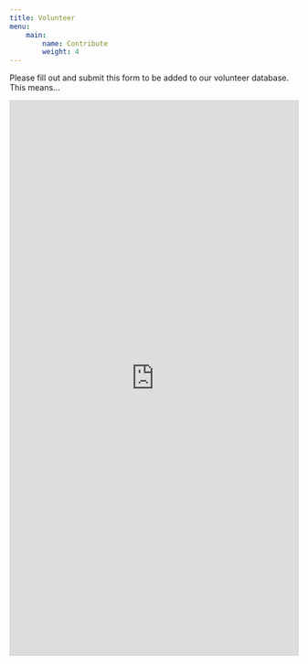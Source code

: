 ```yaml
---
title: Volunteer
menu:
    main:
        name: Contribute
        weight: 4
---
```


Please fill out and submit this form to be added to our volunteer database. This means...

<aside id="volunteer-form">
<script src="https://static.airtable.com/js/embed/embed_snippet_v1.js"></script><iframe class="airtable-embed airtable-dynamic-height" src="https://airtable.com/embed/shrKOUcWWo5jrapqE?backgroundColor=green" frameborder="0" onmousewheel="" width="100%" height="971" style="background: transparent; border: 1px solid #ccc;"></iframe>
</aside>